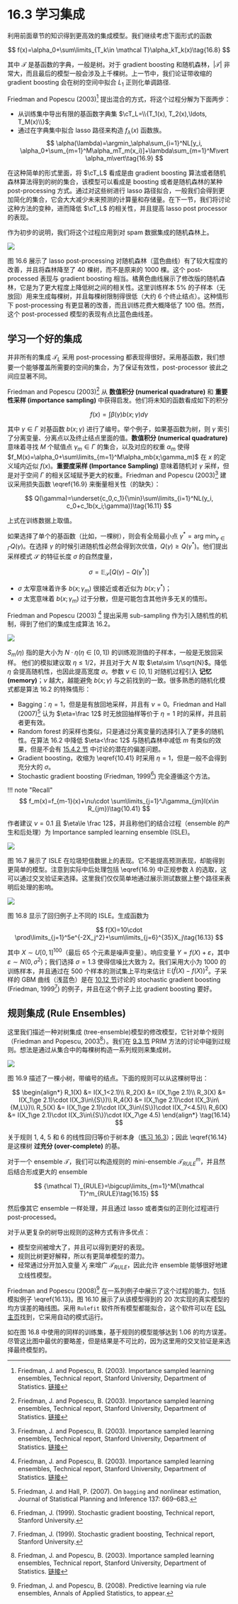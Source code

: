 # 16.3 学习集成

利用前面章节的知识得到更高效的集成模型。我们继续考虑下面形式的函数

$$
f(x)=\alpha_0+\sum\limits_{T_k\in \mathcal T}\alpha_kT_k(x)\tag{16.8}
$$

其中 $\mathcal T$ 是基函数的字典，一般是树。对于 gradient boosting 和随机森林，$\vert\mathcal T\vert$ 非常大，而且最后的模型一般会涉及上千棵树。上一节中，我们论证带收缩的 gradient boosting 会在树的空间中拟合 $L_1$ 正则化单调路径. 

Friedman and Popescu (2003)[^1] 提出混合的方式，将这个过程分解为下面两步：

- 从训练集中导出有限的基函数字典集 $\cT_L=\\{T_1(x), T_2(x),\ldots, T_M(x)\\}$;
- 通过在字典集中拟合 lasso 路径来构造 $f_\lambda(x)$ 函数族。
$$
\alpha(\lambda)=\argmin_\alpha\sum_{i=1}^NL[y_i, \alpha_0+\sum_{m=1}^M\alpha_mT_m(x_i)]+\lambda\sum_{m=1}^M\vert \alpha_m\vert\tag{16.9}
$$

在这种简单的形式里面，将 $\cT_L$ 看成是由 gradient boosting 算法或者随机森林算法得到的树的集合，该模型可以看成是 boosting 或者是随机森林的某种 post-processing 方式。通过对这些树进行 lasso 路径拟合，一般我们会得到更加简化的集合，它会大大减少未来预测的计算量和存储量。在下一节，我们将讨论这种方法的变种，进而降低 $\cT_L$ 的相关性，并且提高 lasso post processor 的表现。

作为初步的说明，我们将这个过程应用到对 spam 数据集成的随机森林上。

![](../img/16/fig16.6.png)

图 16.6 展示了 lasso post-processing 对随机森林（蓝色曲线）有了较大程度的改善，并且将森林降至了 $40$ 棵树，而不是原来的 $1000$ 棵。这个 post-processed 表现与 gradient boosting 相当。橘黄色曲线展示了修改版的随机森林，它是为了更大程度上降低树之间的相关性。这里训练样本 $5\%$ 的子样本（无放回）用来生成每棵树，并且每棵树限制得很低（大约 6 个终止结点）。这种情形下 post-processing 有更显著的改善，而且训练花费大概降低了 $100$ 倍。然而，这个 post-processed 模型的表现有点比蓝色曲线差。

## 学习一个好的集成

并非所有的集成 $\mathcal T_L$ 采用 post-processing 都表现得很好。采用基函数，我们想要一个能够覆盖所需要的空间的集合，为了保证有效性，post-processor 彼此之间应显著不同。

Friedman and Popescu (2003)[^1] 从 **数值积分 (numerical quadrature)** 和 **重要性采样 (importance sampling)** 中获得启发。他们将未知的函数看成如下的积分

$$
f(x)=\int\beta(\gamma)b(x;\gamma)d\gamma\tag{16.10}
$$

其中 $\gamma\in \Gamma$ 对基函数 $b(x;\gamma)$ 进行了编号。举个例子，如果基函数为树，则 $\gamma$ 索引了分离变量、分离点以及终止结点里面的值。**数值积分 (numerical quadrature)** 意味着寻找 $M$ 个赋值点 $\gamma_m\in\Gamma$ 的集合，以及对应的权重 $\alpha_m$ 使得 $f_M(x)=\alpha_0+\sum\limits_{m=1}^M\alpha_mb(x;\gamma_m)$ 在 $x$ 的定义域内近似 $f(x)$。**重要度采样 (Importance Sampling)** 意味着随机对 $\gamma$ 采样，但是对于空间 $\Gamma$ 的相关区域赋予更大的权重。Friedman and Popescu (2003)[^1] 建议采用损失函数 \eqref{16.9} 来衡量相关性（的缺失）：

$$
Q(\gamma)=\underset{c_0,c_1}{\min}\sum\limits_{i=1}^NL(y_i, c_0+c_1b(x_i;\gamma))\tag{16.11}
$$

上式在训练数据上取值。

如果选择了单个的基函数（比如，一棵树），则会有全局最小点 $\gamma^*=\text{arg min}_{\gamma\in \Gamma}Q(\gamma)$。在选择 $\gamma$ 的时候引进随机性必然会得到次优值，$Q(\gamma)\ge Q(\gamma^*)$。他们提出采样模式 $\mathcal S$ 的特征长度 $\sigma$ 的自然度量，

$$
\sigma=\mathbb{E}_{\mathcal S}[Q(\gamma)-Q(\gamma^*)]\tag{16.12}
$$

- $\sigma$ 太窄意味着许多 $b(x;\gamma_m)$ 很接近或者近似为 $b(x;\gamma^*)$；
- $\sigma$ 太宽意味着 $b(x;\gamma_m)$ 过于分散，但是可能包含其他许多无关的情形。

Friedman and Popescu (2003) [^1] 提出采用 sub-sampling 作为引入随机性的机制，得到了他们的集成生成算法 16.2。


![](../img/16/alg16.2.png)

$S_m(\eta)$ 指的是大小为 $N\cdot \eta (\eta\in [0, 1])$ 的训练观测值的子样本，一般是无放回采样。 他们的模拟建议取 $\eta\le 1/2$，并且对于大 $N$ 取 $\eta\sim 1/\sqrt{N}$。降低 $\eta$ 会提高随机性，也因此提高宽度 $\sigma$。参数 $\nu\in[0, 1]$ 对随机过程引入 **记忆 (memory)**；$\nu$ 越大，越能避免 $b(x;\gamma)$ 与之前找到的一致。很多熟悉的随机化模式都是算法 16.2 的特殊情形：

- Bagging：$\eta=1$，但是是有放回地采样，并且有 $\nu=0$。Friedman and Hall (2007)[^2] 认为 $\eta=\frac 12$ 时无放回抽样等价于 $\eta=1$ 时的采样，并且前者更有效。
- Random forest 的采样也类似，只是通过分离变量的选择引入了更多的随机性。在算法 16.2 中降低 $\eta<\frac 12$ 与随机森林中减低 $m$ 有类似的效果，但是不会有 [15.4.2 节](/15-Random-Forests/15.4-Analysis-of-Random-Forests/index.html) 中讨论的潜在的偏差问题。
- Gradient boosting，收缩为 \eqref{10.41} 时采用 $\eta=1$，但是一般不会得到充分大的 $\sigma$。
- Stochastic gradient boosting (Friedman, 1999[^3]) 完全遵循这个方法。

!!! note "Recall"
    $$
    f_m(x)=f_{m-1}(x)+\nu\cdot \sum\limits_{j=1}^J\gamma_{jm}I(x\in R_{jm})\tag{10.41}
    $$

作者建议 $\nu=0.1$ 且 $\eta\le \frac 12$，并且称他们的结合过程（ensemble 的产生和后处理）为 Importance sampled learning ensemble (ISLE)。

![](../img/16/fig16.7.png)

图 16.7 展示了 ISLE 在垃圾短信数据上的表现。它不能提高预测表现，却能得到更简单的模型。注意到实际中后处理包括 \eqref{16.9} 中正规参数 $\lambda$ 的选取，这可以通过交叉验证来选择。这里我们仅仅简单地通过展示测试数据上整个路径来表明后处理的影响。

![](../img/16/fig16.8.png)

图 16.8 显示了回归例子上不同的 ISLE。生成函数为

$$
f(X)=10\cdot \prod\limits_{j=1}^5e^{-2X_j^2}+\sum\limits_{j=6}^{35}X_j\tag{16.13}
$$

其中 $X\sim U[0,1]^{100}$（最后 65 个元素是噪声变量）。响应变量 $Y=f(X)+\varepsilon$，其中 $\varepsilon\sim N(0,\sigma^2)$；我们选择 $\sigma=1.3$ 使得信噪比大致为 2。我们采用大小为 1000 的训练样本，并且通过在 500 个样本的测试集上平均来估计 $\mathbb{E}(\hat f(X)-f(X))^2$。子采样的 GBM 曲线（浅蓝色）是在 [10.12 节](/10-Boosting-and-Additive-Trees/10.12-Regularization/index.html)讨论的 stochastic gradient boosting (Friedman, 1999[^3]) 的例子，并且在这个例子上比 gradient boosting 要好。

## 规则集成 (Rule Ensembles)

这里我们描述一种对树集成 (tree-ensemble)模型的修改模型，它针对单个规则（Friedman and Popescu, 2003[^1]）。我们在 [9.3 节]() PRIM 方法的讨论中碰到过规则。想法是通过从集合中的每棵树构造一系列规则来集成树。

![](../img/16/fig16.9.png)

图 16.9 描述了一棵小树，带编号的结点。下面的规则可以从这棵树导出：

$$
\begin{align*}
R_1(X) &= I(X_1<2.1)\\
R_2(X) &= I(X_1\ge 2.1)\\
R_3(X) &= I(X_1\ge 2.1)\cdot I(X_3\in\{S\})\\
R_4(X) &= I(X_1\ge 2.1)\cdot I(X_3\in\{M,L\})\\
R_5(X) &= I(X_1\ge 2.1)\cdot I(X_3\in\{S\})\cdot I(X_7<4.5)\\
R_6(X) &= I(X_1\ge 2.1)\cdot I(X_3\in\{S\})\cdot I(X_7\ge 4.5)
\end{align*}
\tag{16.14}
$$

关于规则 1, 4, 5 和 6 的线性回归等价于树本身（[练习 16.3](https://github.com/szcf-weiya/ESL-CN/issues/189)）；因此 \eqref{16.14} 是这棵树 **过充分 (over-complete)** 的基。

对于一个 ensemble $\mathcal T$，我们可以构造规则的 mini-ensemble ${\mathcal T}_{RULE}^m$，并且然后结合形成更大的 ensemble

$$
{\mathcal T}_{RULE}=\bigcup\limits_{m=1}^M{\mathcal T}^m_{RULE}\tag{16.15}
$$

然后像其它 ensemble 一样处理，并且通过 lasso 或者类似的正则化过程进行 post-processed。

对于从更复杂的树导出规则的这种方式有许多优点：

- 模型空间被增大了，并且可以得到更好的表现。
- 规则比树更好解释，所以有更简单模型的潜力。
- 经常通过分开加入变量 $X_j$ 来增广 ${\mathcal T}_{RULE}$，因此允许 ensemble 能够很好地建立线性模型。

Friedman and Popescu (2008)[^4] 在一系列例子中展示了这个过程的能力，包括模拟例子 \eqref{16.13}。图 16.10 展示了从该模型得到的 20 次实现的真实模型的均方误差的箱线图。采用 `Rulefit` 软件所有模型都能拟合，这个软件可以在 [ESL 主页](https://web.stanford.edu/~hastie/ElemStatLearn/)找到，它采用自动的模式运行。

如在图 16.8 中使用的同样的训练集，基于规则的模型能够达到 1.06 的均方误差。尽管这比图中最优的要略差，但是结果是不可比的，因为这里用的交叉验证是来选择最终模型的。

[^1]: Friedman, J. and Popescu, B. (2003). Importance sampled learning ensembles, Technical report, Stanford University, Department of Statistics. [链接](https://pdfs.semanticscholar.org/966f/fe536f84efd15c1379dad9adffe90b20676f.pdf)
[^2]: Friedman, J. and Hall, P. (2007). On `bagging` and nonlinear estimation, Journal of Statistical Planning and Inference 137: 669–683.
[^3]: Friedman, J. (1999). Stochastic gradient boosting, Technical report, Stanford University.
[^4]: Friedman, J. and Popescu, B. (2008). Predictive learning via rule ensembles, Annals of Applied Statistics, to appear.